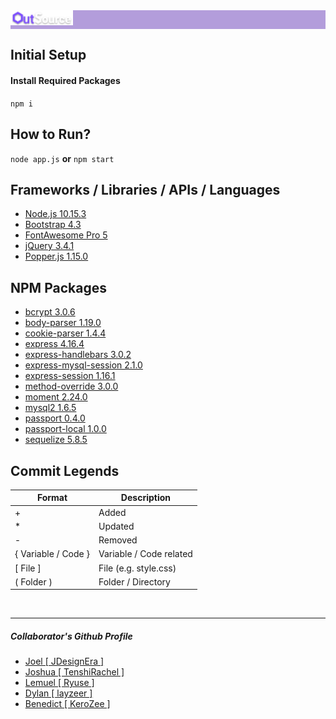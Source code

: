 <div style="width: 100%; background: #b39ddb; font-size: 1.75em; color: #ffffff;">
    <img src="public/img/logo/darker.png" alt="OutSource" width="100px" style="background: #b39ddb;" />
</div>

Initial Setup
------
#### Install Required Packages
`npm i`


How to Run?
------
`node app.js` **or** `npm start`


Frameworks / Libraries / APIs / Languages
------
* [Node.js 10.15.3](https://nodejs.org/en/)
* [Bootstrap 4.3](https://getbootstrap.com/)
* [FontAwesome Pro 5](https://fontawesome.com/)
* [jQuery 3.4.1](https://jquery.com/)
* [Popper.js 1.15.0](https://popper.js.org/)


NPM Packages
------
* [bcrypt 3.0.6](https://www.npmjs.com/package/bcrypt)
* [body-parser 1.19.0](https://www.npmjs.com/package/body-parser)
* [cookie-parser 1.4.4](https://www.npmjs.com/package/cookie-parser)
* [express 4.16.4](https://www.npmjs.com/package/express)
* [express-handlebars 3.0.2](https://www.npmjs.com/package/express-handlebars)
* [express-mysql-session 2.1.0](https://www.npmjs.com/package/express-mysql-session)
* [express-session 1.16.1](https://www.npmjs.com/package/express-session)
* [method-override 3.0.0](https://www.npmjs.com/package/method-override)
* [moment 2.24.0](https://www.npmjs.com/package/moment)
* [mysql2 1.6.5](https://www.npmjs.com/package/mysql2)
* [passport 0.4.0](https://www.npmjs.com/package/passport)
* [passport-local 1.0.0](https://www.npmjs.com/package/passport-local)
* [sequelize 5.8.5](https://www.npmjs.com/package/sequelize)


Commit Legends
------
| Format | Description |
|--------|-------------|
| + | Added |
| * | Updated |
| - | Removed |
| { Variable / Code } | Variable / Code related
| \[ File ] | File (e.g. style.css) |
| ( Folder ) | Folder / Directory |
<br/>

------
##### Collaborator's Github Profile
* [Joel [ JDesignEra ]](https://github.com/JDesignEra)
* [Joshua [ TenshiRachel ]](https://github.com/TenshiRachel)
* [Lemuel [ Ryuse ]](https://github.com/Ryuse)
* [Dylan [ layzeer ]](https://github.com/layzeer)
* [Benedict [ KeroZee ]](https://github.com/KeroZee)